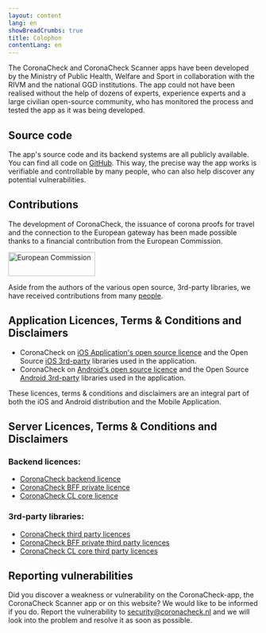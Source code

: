 ```yaml
---
layout: content
lang: en
showBreadCrumbs: true
title: Colophon
contentLang: en
---
```

The CoronaCheck and CoronaCheck Scanner apps have been developed by the Ministry of Public Health, Welfare and Sport in collaboration with the RIVM and the national GGD institutions. The app could not have been realised without the help of dozens of experts, experience experts and a large civilian open-source community, who has monitored the process and tested the app as it was being developed. 

## Source code

The app's source code and its backend systems are all publicly available. You
can find all code on [GitHub](https://github.com/minvws). This way, the precise
way the app works is verifiable and controllable by many people, who can also
help discover any potential vulnerabilities.

## Contributions

The development of CoronaCheck, the issuance of corona proofs for travel and the connection to the European gateway has been made possible thanks to a financial contribution from the European Commission.

<img src="{{ site.baseurl }}/img/Logo_EU_Positive_en.svg" alt="European Commission" width="175" height="48" />

Aside from the authors of the various open source, 3rd-party libraries, we have received contributions from many <a href="/humans.txt">people</a>.

## Application Licences, Terms & Conditions and Disclaimers

- CoronaCheck on <a href="https://github.com/minvws/nl-covid19-coronacheck-app-ios/blob/main/LICENSES.md" target="_blank" rel="noopener noreferrer">iOS Application's open source licence</a>
  and the Open Source <a href="https://github.com/minvws/nl-covid19-coronacheck-app-ios/tree/main/licenses" target="_blank" rel="noopener noreferrer">iOS 3rd-party</a> libraries used in the application.
- CoronaCheck on <a href="https://github.com/minvws/nl-covid19-coronacheck-app-android/blob/main/LICENSES.md" target="_blank" rel="noopener noreferrer">Android's open source licence</a> and the Open Source <a href="https://github.com/minvws/nl-covid19-coronacheck-app-android/tree/main/licenses" target="_blank" rel="noopener noreferrer">Android 3rd-party</a> libraries used in the application. 

These licences, terms & conditions and disclaimers are an integral part of both
the iOS and Android distribution and the Mobile Application.

## Server Licences, Terms & Conditions and Disclaimers
 
### Backend licences:

- [CoronaCheck backend licence](https://github.com/minvws/nl-covid19-coronacheck-app-backend/blob/main/LICENSES.md)
- [CoronaCheck BFF private licence](https://github.com/minvws/nl-covid19-coronacheck-app-bff/blob/main/LICENSES.md)
- [CoronaCheck CL core licence](https://github.com/minvws/nl-covid19-coronacheck-cl-core/blob/main/LICENSES.md)

### 3rd-party libraries:

- [CoronaCheck third party licences](https://github.com/minvws/nl-covid19-coronacheck-app-backend/tree/main/licenses)
- [CoronaCheck BFF private third party licences](https://github.com/minvws/nl-covid19-coronacheck-app-bff/tree/main/licenses)
- [CoronaCheck CL core third party licences](https://github.com/minvws/nl-covid19-coronacheck-cl-core/tree/main/licenses)

## Reporting vulnerabilities

Did you discover a weakness or vulnerability on the CoronaCheck-app, the CoronaCheck Scanner app or on this website? We would like to be informed if you do. Report the vulnerability to [security@coronacheck.nl](mailto:security@coronacheck.nl) and we will look into the problem and resolve it as soon as possible.
